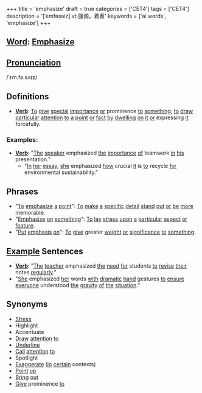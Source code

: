 +++
title = 'emphasize'
draft = true
categories = ['CET4']
tags = ['CET4']
description = '[ˈemfəsaiz] vt.强调，着重'
keywords = ['ai words', 'emphasize']
+++

## [Word](/en/post/word/): [Emphasize](/en/post/emphasize/)

## [Pronunciation](/en/post/pronunciation/)
/ˈɛm.fə.sʌɪz/

## Definitions
- **[Verb](/en/post/verb/)**: [To](/en/post/to/) [give](/en/post/give/) [special](/en/post/special/) [importance](/en/post/importance/) [or](/en/post/or/) prominence [to](/en/post/to/) [something](/en/post/something/); [to](/en/post/to/) [draw](/en/post/draw/) [particular](/en/post/particular/) [attention](/en/post/attention/) [to](/en/post/to/) [a](/en/post/a/) [point](/en/post/point/) [or](/en/post/or/) [fact](/en/post/fact/) [by](/en/post/by/) [dwelling](/en/post/dwelling/) [on](/en/post/on/) [it](/en/post/it/) [or](/en/post/or/) expressing [it](/en/post/it/) forcefully.

### Examples:
- **[Verb](/en/post/verb/)**: "[The](/en/post/the/) [speaker](/en/post/speaker/) emphasized [the](/en/post/the/) [importance](/en/post/importance/) [of](/en/post/of/) teamwork [in](/en/post/in/) [his](/en/post/his/) presentation."
  - "[In](/en/post/in/) [her](/en/post/her/) [essay](/en/post/essay/), [she](/en/post/she/) emphasized [how](/en/post/how/) crucial [it](/en/post/it/) is [to](/en/post/to/) recycle [for](/en/post/for/) environmental sustainability."
  
## Phrases
- "[To](/en/post/to/) [emphasize](/en/post/emphasize/) [a](/en/post/a/) [point](/en/post/point/)": [To](/en/post/to/) [make](/en/post/make/) [a](/en/post/a/) [specific](/en/post/specific/) [detail](/en/post/detail/) [stand](/en/post/stand/) [out](/en/post/out/) [or](/en/post/or/) [be](/en/post/be/) [more](/en/post/more/) memorable.
- "[Emphasize](/en/post/emphasize/) [on](/en/post/on/) [something](/en/post/something/)": [To](/en/post/to/) [lay](/en/post/lay/) [stress](/en/post/stress/) [upon](/en/post/upon/) [a](/en/post/a/) [particular](/en/post/particular/) [aspect](/en/post/aspect/) [or](/en/post/or/) [feature](/en/post/feature/).
- "[Put](/en/post/put/) [emphasis](/en/post/emphasis/) [on](/en/post/on/)": [To](/en/post/to/) [give](/en/post/give/) greater [weight](/en/post/weight/) [or](/en/post/or/) [significance](/en/post/significance/) [to](/en/post/to/) [something](/en/post/something/).

## [Example](/en/post/example/) Sentences
- **[Verb](/en/post/verb/)**: "[The](/en/post/the/) [teacher](/en/post/teacher/) emphasized [the](/en/post/the/) [need](/en/post/need/) [for](/en/post/for/) students [to](/en/post/to/) [revise](/en/post/revise/) [their](/en/post/their/) notes [regularly](/en/post/regularly/)."
- "[She](/en/post/she/) emphasized [her](/en/post/her/) words [with](/en/post/with/) [dramatic](/en/post/dramatic/) [hand](/en/post/hand/) gestures [to](/en/post/to/) [ensure](/en/post/ensure/) [everyone](/en/post/everyone/) understood [the](/en/post/the/) [gravity](/en/post/gravity/) [of](/en/post/of/) [the](/en/post/the/) [situation](/en/post/situation/)."

## Synonyms
- [Stress](/en/post/stress/)
- Highlight
- Accentuate
- [Draw](/en/post/draw/) [attention](/en/post/attention/) [to](/en/post/to/)
- [Underline](/en/post/underline/)
- [Call](/en/post/call/) [attention](/en/post/attention/) [to](/en/post/to/)
- Spotlight
- [Exaggerate](/en/post/exaggerate/) ([in](/en/post/in/) [certain](/en/post/certain/) contexts)
- [Point](/en/post/point/) [up](/en/post/up/)
- [Bring](/en/post/bring/) [out](/en/post/out/)
- [Give](/en/post/give/) prominence [to](/en/post/to/)
